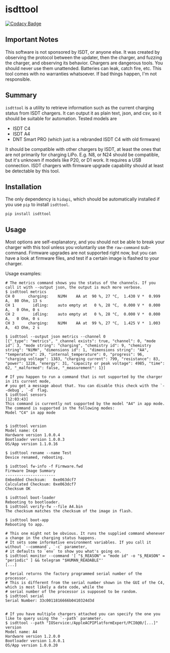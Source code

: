 # isdttool

[![Codacy Badge](https://app.codacy.com/project/badge/Grade/4fe6e14e24c84419889c7f7da9e683d9)](https://www.codacy.com/gh/maxried/isdttool/dashboard?utm_source=github.com&amp;utm_medium=referral&amp;utm_content=maxried/isdttool&amp;utm_campaign=Badge_Grade)

## Important Notes
This software is not sponsored by ISDT, or anyone else. It was created by observing the protocol between the updater, then the charger, and fuzzing the charger, and observing its behavior. Chargers are dangerous tools. You should never use them unattended. Batteries can leak, catch fire, etc. This tool comes with no warranties whatsoever. If bad things happen, I'm not responsible.

## Summary

`isdttool` is a utility to retrieve information such as the current charging status from ISDT chargers. It can output it as plain text, json, and csv, so it should be suitable for automation. Tested models are
  - ISDT C4
  - ISDT A4
  - DNT Smart PRO (which just is a rebranded ISDT C4 with old firmware)

It should be compatible with other chargers by ISDT, at least the ones that are not primarily for charging LiPo. E.g. N8, or N24 should be compatible, but it's unknown if models like P20, or D1 work. It requires a USB connection. ISDT chargers with firmware upgrade capability should at least be detectable by this tool.

## Installation

The only dependency is `hidapi`, which should be automatically installed if you use `pip` to install `isdttool`.

    pip install isdttool

## Usage

Most options are self-explanatory, and you should not be able to break your charger with this tool unless you voluntarily use the `raw-command` sub-command. Firmware upgrades are not supported right now, but you can have a look at firmware files, and test if a certain image is flashed to your charger.

Usage examples:

    # The metrics command shows you the status of the channels. If you call it with --output json, the output is much more verbose.
    $ isdttool metrics
    CH 0      charging:    NiMH    AA at  90 %, 27 °C,  1.430 V *  0.999 A,  80 Ohm, 13 s
    CH 1        idling:    auto empty at   0 %, 28 °C,  0.000 V *  0.000 A,   0 Ohm, 0 s
    CH 2        idling:    auto empty at   0 %, 28 °C,  0.000 V *  0.000 A,   0 Ohm, 0 s
    CH 3      charging:    NiMH    AA at  99 %, 27 °C,  1.425 V *  1.003 A,  43 Ohm, 2 s
    
    $ isdttool --output json metrics --channel 0
    [{"_type": "metrics", "_channel exists": true, "channel": 0, "mode id": 3, "mode string": "charging", "chemistry id": 9, "chemistry string": "NiMH", "dimensions id": 1, "dimensions string": "AA", "temperature": 29, "internal_temperature": 0, "progress": 96, "charging voltage": 1383, "charging current": 799, "resistance": 83, "power": 1228, "energy": 31, "capacity or peak voltage": 4985, "time": 62, "_malformed": false, "_measurement": 1}]
    
    # If you happen to run a command that is not supported by the charger in its current mode,
    # you get a message about that. You can disable this check with the `--debug`, `-d` flag.
    $ isdttool sensors                                                                                                                       [12:03:43]
    This command is currently not supported by the model "A4" in app mode.
    The command is supported in the following modes:
    Model "C4" in app mode
    
    
    $ isdttool version
    Model name: C4
    Hardware version 1.0.0.4
    Bootloader version 1.0.0.3
    OS/App version 1.1.0.16
    
    $ isdttool rename --name Test
    Device renamed, rebooting.
    
    $ isdttool fw-info -f Firmware.fwd
    Firmware Image Summary
    ----------------------
    Embedded Checksum:   0xe063dcf7
    Calculated Checksum: 0xe063dcf7
    Checksum OK
    
    $ isdttool boot-loader
    Rebooting to bootloader.
    $ isdttool verify-fw --file A4.bin
    The checksum matches the checksum of the image in flash.
    
    $ isdttool boot-app
    Rebooting to app.
    
    # This one might not be obvious. It runs the supplied command whenever a change in the charging status happens.
    # It sets some informative environment variables. If you call it without `--command`, `-c` parameter,
    # it defaults to `env` to show you what's going on.
    $ isdttool monitor --command '[ "$_REASON" = "mode id" -o "$_REASON" = "periodic" ] && telegram "$HUMAN_READABLE"'
    [...]
    
    # Serial returns the factory programmed serial number of the processor.
    # This is different from the serial number shown in the GUI of the C4, which is most likely a date code, while the
    # serial number of the processor is supposed to be random.
    $ isdttool serial
    Serial Number: 33c0011816666b0410324d3d
    
    
    # If you have multiple chargers attached you can specify the one you like to query using the `--path` parameter.
    $ isdttool --path "IOService:/AppleACPIPlatformExpert/PCI0@0/[...]" version
    Model name: A4
    Hardware version 1.2.0.0
    Bootloader version 1.0.0.1
    OS/App version 1.0.0.20
